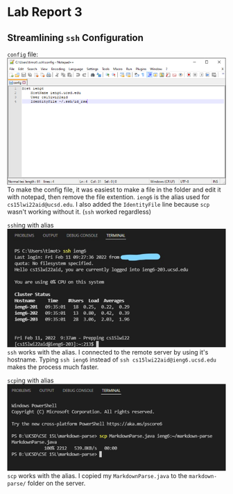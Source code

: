 # Lab Report 3

## Streamlining `ssh` Configuration

`config` file:
![Image](report-3\1.png)
To make the config file, it was easiest to make a file in the folder and edit it with notepad, then remove the file extention. `ieng6` is the alias used for `cs15lwi22aid@ucsd.edu`. I also added the `IdentityFile` line because `scp` wasn't working without it. (`ssh` worked regardless)

`ssh`ing with alias
![Image](report-3\2.jpg)
`ssh` works with the alias. I connected to the remote server by using it's hostname. Typing `ssh ieng6` instead of `ssh cs15lwi22aid@ieng6.ucsd.edu` makes the process much faster.

`scp`ing with alias
![Image](report-3\3.png)
`scp` works with the alias. I copied my `MarkdownParse.java` to the `markdown-parse/` folder on the server.